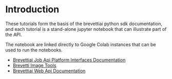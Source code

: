 # Introduction

These tutorials form the basis of the brevettiai python sdk documentation, and each tutorial is a stand-alone jupyter notebook that can illustrate part of the API.

The notebook are linked directly to Google Colab instances that can be used to run the notebooks.
* [Brevettiai Job Api Platform Interfaces Documentation](https://githubtocolab.com/criterion-ai/brevettiai-docs/blob/master/src/developers/python-sdk-brevettiai/brevettiai_job_api_platform_interfaces_documentation.ipynb)
* [Brevetti Image Tools](https://githubtocolab.com/criterion-ai/brevettiai-docs/blob/master/src/developers/python-sdk-brevettiai/brevetti_image_tools.ipynb)
* [Brevettiai Web Api Documentation](https://githubtocolab.com/criterion-ai/brevettiai-docs/blob/master/src/developers/python-sdk-brevettiai/brevettiai_web_api_documentation.ipynb)